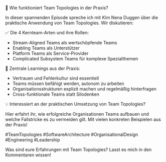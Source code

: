 🎯 Wie funktioniert Team Topologies in der Praxis? 

In dieser spannenden Episode spreche ich mit Kim Nena Duggen über die praktische Anwendung von Team Topologies. Wir diskutieren:

✅ Die 4 Kernteam-Arten und ihre Rollen:
- Stream-Aligned Teams als wertschöpfende Teams
- Enabling Teams als Unterstützer 
- Platform Teams als Service-Provider
- Complicated Subsystem Teams für komplexe Spezialthemen

🔑 Zentrale Learnings aus der Praxis:
- Vertrauen und Fehlerkultur sind essentiell
- Teams müssen befähigt werden, autonom zu arbeiten
- Organisationsstrukturen explizit machen und regelmäßig hinterfragen
- Cross-funktionale Teams statt Silodenken

💡 Interessiert an der praktischen Umsetzung von Team Topologies? 

Hier erfahrt ihr, wie erfolgreiche Organisationen Teams aufbauen und welche Fallstricke es zu vermeiden gilt. Mit vielen konkreten Beispielen aus der Praxis!

#TeamTopologies #SoftwareArchitecture #OrganisationalDesign #Engineering #Leadership

Was sind eure Erfahrungen mit Team Topologies? Lasst es mich in den Kommentaren wissen!
